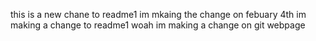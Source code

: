this is a new chane to readme1 im mkaing the change on febuary 4th
im making a change to readme1
woah im making a change on git webpage
